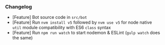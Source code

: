 ### Changelog

* [Feature] Bot source code in `src/bot`
* [Feature] Run `nvm install v5` followed by `nvm use v5` for node native `util` module compatibility with ES6 `class` syntax
* [Feature] Run `npm run watch` to start nodemon & ESLint (`gulp watch` does the same)